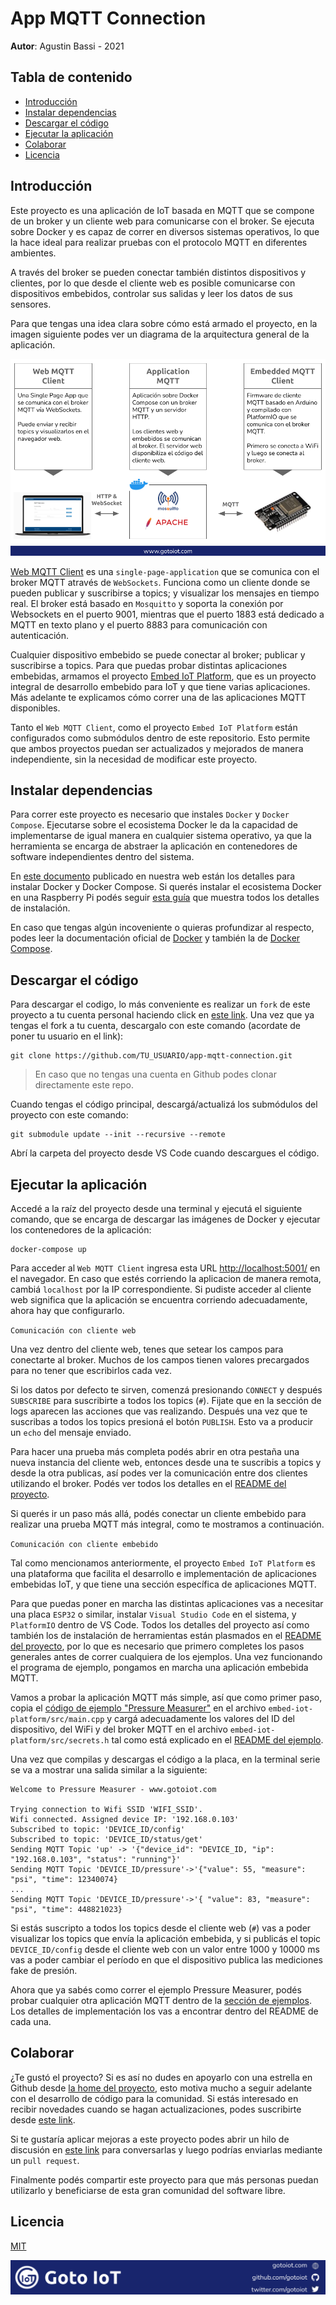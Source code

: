 # App MQTT Connection

**Autor**: Agustin Bassi - 2021

## Tabla de contenido

* [Introducción](#introducción)
* [Instalar dependencias](#instalar-dependencias)
* [Descargar el código](#descargar-el-código)
* [Ejecutar la aplicación](#ejecutar-la-aplicación)
* [Colaborar](#colaborar)
* [Licencia](#licencia)

## Introducción

Este proyecto es una aplicación de IoT basada en MQTT que se compone de un broker y un cliente web para comunicarse con el broker. Se ejecuta sobre Docker y es capaz de correr en diversos sistemas operativos, lo que la hace ideal para realizar pruebas con el protocolo MQTT en diferentes ambientes.

A través del broker se pueden conectar también distintos dispositivos y clientes, por lo que desde el cliente web es posible comunicarse con dispositivos embebidos, controlar sus salidas y leer los datos de sus sensores.

Para que tengas una idea clara sobre cómo está armado el proyecto, en la imagen siguiente podes ver un diagrama de la arquitectura general de la aplicación.

![architecture](doc/architecture.png)

[Web MQTT Client](https://github.com/gotoiot/web-mqtt-client) es una `single-page-application` que se comunica con el broker MQTT através de `WebSockets`. Funciona como un cliente donde se pueden publicar y suscribirse a topics; y visualizar los mensajes en tiempo real. El broker está basado en `Mosquitto` y soporta la conexión por Websockets en el puerto 9001, mientras que el puerto 1883 está dedicado a MQTT en texto plano y el puerto 8883 para comunicación con autenticación. 

Cualquier dispositivo embebido se puede conectar al broker; publicar y suscribirse a topics. Para que puedas probar distintas aplicaciones embebidas, armamos el proyecto [Embed IoT Platform](https://github.com/gotoiot/embed-iot-platform), que es un proyecto integral de desarrollo embebido para IoT y que tiene varias aplicaciones. Más adelante te explicamos cómo correr una de las aplicaciones MQTT disponibles.

Tanto el `Web MQTT Client`, como el proyecto `Embed IoT Platform` están configurados como submódulos dentro de este repositorio. Esto permite que ambos proyectos puedan ser actualizados y mejorados de manera independiente, sin la necesidad de modificar este proyecto.

## Instalar dependencias

Para correr este proyecto es necesario que instales `Docker` y `Docker Compose`. Ejecutarse sobre el ecosistema Docker le da la capacidad de implementarse de igual manera en cualquier sistema operativo, ya que la herramienta se encarga de abstraer la aplicación en contenedores de software independientes dentro del sistema.

En [este documento](https://www.gotoiot.com/pages/articles/docker_installation/index.html) publicado en nuestra web están los detalles para instalar Docker y Docker Compose. Si querés instalar el ecosistema Docker en una Raspberry Pi podés seguir [esta guía](https://devdojo.com/bobbyiliev/how-to-install-docker-and-docker-compose-on-raspberry-pi) que muestra todos los detalles de instalación.

En caso que tengas algún incoveniente o quieras profundizar al respecto, podes leer la documentación oficial de [Docker](https://docs.docker.com/get-docker/) y también la de [Docker Compose](https://docs.docker.com/compose/install/).

## Descargar el código

Para descargar el codigo, lo más conveniente es realizar un `fork` de este proyecto a tu cuenta personal haciendo click en [este link](https://github.com/gotoiot/app-mqtt-connection/fork). Una vez que ya tengas el fork a tu cuenta, descargalo con este comando (acordate de poner tu usuario en el link):

```
git clone https://github.com/TU_USUARIO/app-mqtt-connection.git
```

> En caso que no tengas una cuenta en Github podes clonar directamente este repo.

Cuando tengas el código principal, descargá/actualizá los submódulos del proyecto con este comando:

```
git submodule update --init --recursive --remote
```

Abrí la carpeta del proyecto desde VS Code cuando descargues el código.

## Ejecutar la aplicación

Accedé a la raíz del proyecto desde una terminal y ejecutá el siguiente comando, que se encarga de descargar las imágenes de Docker y ejecutar los contenedores de la aplicación:

```
docker-compose up
```

Para acceder al `Web MQTT Client` ingresa esta URL [http://localhost:5001/](http://localhost:5001/) en el navegador. En caso que estés corriendo la aplicacion de manera remota, cambiá `localhost` por la IP correspondiente. Si pudiste acceder al cliente web significa que la aplicación se encuentra corriendo adecuadamente, ahora hay que configurarlo.

`Comunicación con cliente web`

Una vez dentro del cliente web, tenes que setear los campos para conectarte al broker. Muchos de los campos tienen valores precargados para no tener que escribirlos cada vez.

Si los datos por defecto te sirven, comenzá presionando `CONNECT` y después `SUBSCRIBE` para suscribirte a todos los topics (`#`). Fijate que en la sección de logs aparecen las acciones que vas realizando. Después una vez que te suscribas a todos los topics presioná el botón `PUBLISH`. Esto va a producir un `echo` del mensaje enviado.

Para hacer una prueba más completa podés abrir en otra pestaña una nueva instancia del cliente web, entonces desde una te suscribis a topics y desde la otra publicas, así podes ver la comunicación entre dos clientes utilizando el broker. Podés ver todos los detalles en el [README del proyecto](https://github.com/gotoiot/web-mqtt-client).

Si querés ir un paso más allá, podés conectar un cliente embebido para realizar una prueba MQTT más integral, como te mostramos a continuación.

`Comunicación con cliente embebido`

Tal como mencionamos anteriormente, el proyecto `Embed IoT Platform` es una plataforma que facilita el desarrollo e implementación de aplicaciones embebidas IoT, y que tiene una sección específica de aplicaciones MQTT.

Para que puedas poner en marcha las distintas aplicaciones vas a necesitar una placa `ESP32` o similar, instalar `Visual Studio Code` en el sistema, y `PlatformIO` dentro de VS Code. Todos los detalles del proyecto así como también los de instalación de herramientas están plasmados en el [README del proyecto](https://github.com/gotoiot/embed-iot-platform), por lo que es necesario que primero completes los pasos generales antes de correr cualquiera de los ejemplos. Una vez funcionando el programa de ejemplo, pongamos en marcha una aplicación embebida MQTT.

Vamos a probar la aplicación MQTT más simple, así que como primer paso, copia el [código de ejemplo "Pressure Measurer"](https://github.com/gotoiot/embed-iot-platform/blob/master/examples/mqtt/pressure_measurer/pressure_measurer.cpp) en el archivo `embed-iot-platform/src/main.cpp` y cargá adecuadamente los valores del ID del dispositivo, del WiFi y del broker MQTT en el archivo `embed-iot-platform/src/secrets.h` tal como está explicado en el [README del ejemplo](https://github.com/gotoiot/embed-iot-platform/blob/master/examples/mqtt/pressure_measurer/README.md).

Una vez que compilas y descargas el código a la placa, en la terminal serie se va a mostrar una salida similar a la siguiente:

```
Welcome to Pressure Measurer - www.gotoiot.com

Trying connection to Wifi SSID 'WIFI_SSID'.
Wifi connected. Assigned device IP: '192.168.0.103'
Subscribed to topic: 'DEVICE_ID/config'
Subscribed to topic: 'DEVICE_ID/status/get'
Sending MQTT Topic 'up' -> '{"device_id": "DEVICE_ID, "ip": "192.168.0.103", "status": "running"}'
Sending MQTT Topic 'DEVICE_ID/pressure'->'{"value": 55, "measure": "psi", "time": 12340074}
...
Sending MQTT Topic 'DEVICE_ID/pressure'->'{ "value": 83, "measure": "psi", "time": 448821023}
```

Si estás suscripto a todos los topics desde el cliente web (`#`) vas a poder visualizar los topics que envía la aplicación embebida, y si publicás el topic `DEVICE_ID/config` desde el cliente web con un valor entre 1000 y 10000 ms vas a poder cambiar el período en que el dispositivo publica las mediciones fake de presión.

Ahora que ya sabés como correr el ejemplo Pressure Measurer, podés probar cualquier otra aplicación MQTT dentro de la [sección de ejemplos](https://github.com/gotoiot/embed-iot-platform/blob/master/examples/mqtt). Los detalles de implementación los vas a encontrar dentro del README de cada una.

## Colaborar

¿Te gustó el proyecto? Si es así no dudes en apoyarlo con una estrella en Github desde [la home del proyecto](https://github.com/gotoiot/app-mqtt-connection), esto motiva mucho a seguir adelante con el desarrollo de código para la comunidad. Si estás interesado en recibir novedades cuando se hagan actualizaciones, podes suscribirte desde [este link](https://github.com/gotoiot/app-mqtt-connection/subscription).

Si te gustaría aplicar mejoras a este proyecto podes abrir un hilo de discusión en [este link](https://github.com/gotoiot/app-mqtt-connection/issues/new) para conversarlas y luego podrías enviarlas mediante un `pull request`. 

Finalmente podés compartir este proyecto para que más personas puedan utilizarlo y beneficiarse de esta gran comunidad del software libre.

## Licencia

[MIT](https://choosealicense.com/licenses/mit/)

![footer](doc/gotoiot-footer.png)